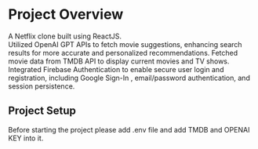 # Project Overview
A Netflix clone built using ReactJS.<br>
Utilized OpenAI GPT APIs to fetch movie suggestions, enhancing search results for more accurate and personalized recommendations.
Fetched movie data from TMDB API to display current movies and TV shows.
Integrated Firebase Authentication to enable secure user login and registration, including Google Sign-In , email/password authentication, and session persistence.

## Project Setup
Before starting the project please add .env file and add TMDB and OPENAI KEY into it.

